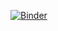 [![Binder](https://mybinder.org/badge_logo.svg)](https://mybinder.org/v2/gh/pravissw/IntroQCryptoBook/HEAD?urlpath=tree)